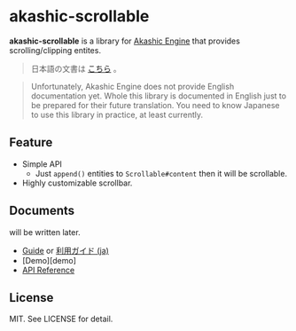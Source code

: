 # akashic-scrollable

**akashic-scrollable** is a library for [Akashic Engine][ae] that provides scrolling/clipping entites.

> 日本語の文書は [こちら][guide-ja] 。

> Unfortunately, Akashic Engine does not provide English documentation yet.
> Whole this library is documented in English just to be prepared for their future translation.
> You need to know Japanese to use this library in practice, at least currently.

## Feature

- Simple API
  - Just `append()` entities to `Scrollable#content` then it will be scrollable.
- Highly customizable scrollbar.

## Documents

will be written later.

- [Guide][guide] or [利用ガイド (ja)][guide-ja]
- [Demo][demo]
- [API Reference][apiref]

## License

MIT. See LICENSE for detail.

[ae]: https://akashic-games.github.io/
[guide]: https://xnv.github.io/akashic-scrollable/book/en/
[guide-ja]: https://xnv.github.io/akashic-scrollable/book/ja/
[apiref]: https://xnv.github.io/akashic-scrollable/apiref/index.html
